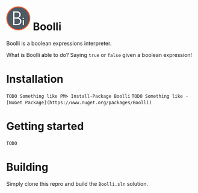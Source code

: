 # ![Logo](Boolli-icon-64x64.png) Boolli

Boolli is a boolean expressions interpreter.

What is Boolli able to do? Saying `true` or `false` given a boolean expression!

# Installation

`TODO Something like PM> Install-Package Boolli`
`TODO Something like - [NuGet Package](https://www.nuget.org/packages/Boolli)`

# Getting started
`TODO`

# Building
Simply clone this repro and build the `Boolli.sln` solution.

